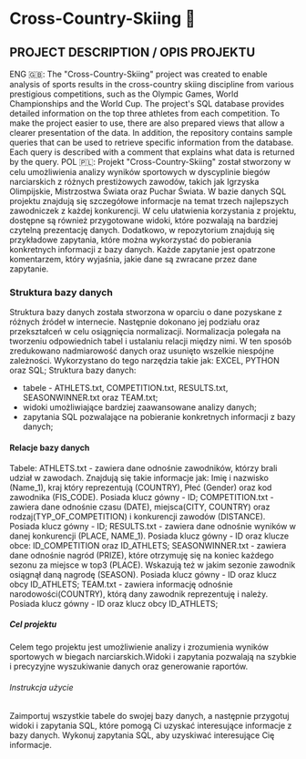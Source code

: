 # Cross-Country-Skiing 🎿
## PROJECT DESCRIPTION / OPIS PROJEKTU
ENG 🇬🇧:
The "Cross-Country-Skiing" project was created to enable analysis of sports results in the cross-country skiing discipline from various prestigious competitions, such as the Olympic Games, World Championships and the World Cup. The project's SQL database provides detailed information on the top three athletes from each competition. To make the project easier to use, there are also prepared views that allow a clearer presentation of the data. In addition, the repository contains sample queries that can be used to retrieve specific information from the database. Each query is described with a comment that explains what data is returned by the query.
POL 🇵🇱: 
Projekt "Cross-Country-Skiing" został stworzony w celu umożliwienia analizy wyników sportowych w dyscyplinie biegów narciarskich z różnych prestiżowych zawodów, takich jak Igrzyska Olimpijskie, Mistrzostwa Świata oraz Puchar Świata. W bazie danych SQL projektu znajdują się szczegółowe informacje na temat trzech najlepszych zawodniczek z każdej konkurencji. W celu ułatwienia korzystania z projektu, dostępne są również przygotowane widoki, które pozwalają na bardziej czytelną prezentację danych. Dodatkowo, w repozytorium znajdują się przykładowe zapytania, które można wykorzystać do pobierania konkretnych informacji z bazy danych. Każde zapytanie jest opatrzone komentarzem, który wyjaśnia, jakie dane są zwracane przez dane zapytanie.

### Struktura bazy danych 
Struktura bazy danych została stworzona w oparciu o dane pozyskane z różnych źródeł w internecie. Następnie dokonano jej podziału oraz przekształceń w celu osiągnięcia normalizacji. Normalizacja polegała na tworzeniu odpowiednich tabel i ustalaniu relacji między nimi. W ten sposób zredukowano nadmiarowość danych oraz usunięto wszelkie niespójne zależności. Wykorzystano do tego narzędzia takie jak: EXCEL, PYTHON oraz SQL;
Struktura bazy danych:
* tabele - ATHLETS.txt, COMPETITION.txt, RESULTS.txt, SEASONWINNER.txt oraz TEAM.txt;
* widoki umożliwiające bardziej zaawansowane analizy danych;
* zapytania SQL pozwalające na pobieranie konkretnych informacji z bazy danych;
####  Relacje bazy danych 
Tabele:
ATHLETS.txt - zawiera dane odnośnie zawodników, którzy brali udział w zawodach. Znajdują się takie informacje jak: Imię i nazwisko (Name_1), kraj który reprezentują (COUNTRY), Płeć (Gender) oraz kod zawodnika (FIS_CODE). Posiada klucz gówny - ID;
COMPETITION.txt - zawiera dane odnośnie czasu (DATE), miejsca(CITY, COUNTRY) oraz rodzaj(TYP_OF_COMPETITION) i  konkurencji zawodów (DISTANCE). Posiada klucz gówny - ID;
RESULTS.txt - zawiera dane odnośnie wyników w danej konkurencji (PLACE, NAME_1). Posiada klucz gówny - ID oraz klucze obce: ID_COMPETITION oraz ID_ATHLETS;
SEASONWINNER.txt - zawiera dane odnośnie nagród (PRIZE), które otrzymuję się na koniec każdego sezonu za miejsce w top3 (PLACE). Wskazują też w jakim sezonie zawodnik osiągnął daną nagrodę (SEASON). Posiada klucz gówny - ID oraz klucz obcy ID_ATHLETS;
TEAM.txt - zawiera informację odnośnie narodowości(COUNTRY), którą dany zawodnik reprezentuję i należy. Posiada klucz gówny - ID oraz klucz obcy ID_ATHLETS;

##### Cel projektu
Celem tego projektu jest umożliwienie analizy i zrozumienia wyników sportowych w biegach narciarskich.Widoki i zapytania pozwalają na szybkie i precyzyjne wyszukiwanie danych oraz generowanie raportów.

###### Instrukcja użycie
Zaimportuj wszystkie tabele do swojej bazy danych, a następnie  przygotuj widoki i zapytania SQL, które pomogą Ci uzyskać interesujące informacje z bazy danych. Wykonuj zapytania SQL, aby uzyskiwać interesujące Cię informacje.

